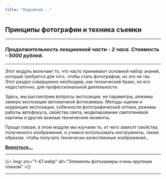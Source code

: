 ```yaml
---
title: "Подробней..."
---
```


## Принципы фотографии и техника съемки

---
### *Продолжительность лекционной части - 2 часа. Стоимость - 5000 рублей.*
---
Этот модуль включает то, что часто принимают основной набор знаний, который требуется для того, чтобы стать фотографом, но это не так.
Этот раздел совершенно необходим, как технический базис, но его недостаточно, для профессиональной деятельности.

Здесь, мы рассмотрим вопросы экспозиции, ее параметры, режимы замера экспозиции автоматикой фотокамеры. Методы оценки и коррекции экспозиции, собенности фотографической оптики, режимы работы автофокуса, свойства света, моделирование светотеневой картины и другие важные технические моменты.

Проще говоря, в этом модуле мы изучаем то, от чего зависят свойства, полученного изображения, и учимся использовать инструменты, таким образом, чтобы получать технически качественные изображения...

**[Вернуться...](/training)**

---
{{< imgr src="1-47.webp" alt="Элементы фотокамеры очень крупным планом" >}}

---
